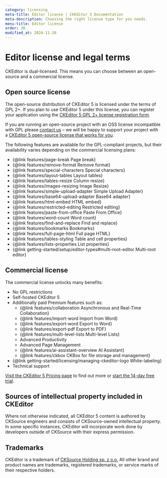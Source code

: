 ```yaml
---
category: licensing
meta-title: Editor license | CKEditor 5 Documentation
meta-description: Choosing the right license type for you needs.
menu-title: Editor license
order: 30
modified_at: 2024-11-20
---
```


# Editor license and legal terms

CKEditor is dual-licensed. This means you can choose between an open-source and a commercial license.

## Open source license

The open-source distribution of CKEditor&nbsp;5 is licensed under the terms of GPL 2+. If you plan to use CKEditor&nbsp;5 under this license, you can register your application using the [CKEditor&nbsp;5 GPL 2+ license registration form](https://info.ckeditor.com/l/1018062/2024-08-22/39jtg).

If you are running an open-source project with an OSS license incompatible with GPL please [contact us](https://ckeditor.com/contact/) &ndash; we will be happy to support your project with a [CKEditor&nbsp;5 open-source license that works for you](https://ckeditor.com/wysiwyg-editor-open-source/).

The following features are available for the GPL-compliant projects, but their availability varies depending on the commercial licensing plans:

* {@link features/page-break Page break}
* {@link features/remove-format Remove format}
* {@link features/special-characters Special characters}
* {@link features/layout-tables Layout tables}
* {@link features/tables-resize Column resize}
* {@link features/images-resizing Image Resize}
* {@link features/simple-upload-adapter Simple Upload Adapter}
* {@link features/base64-upload-adapter Base64 adapter}
* {@link features/html-embed HTML embed}
* {@link features/restricted-editing Restricted editing}
* {@link features/paste-from-office Paste From Office}
* {@link features/word-count Word count}
* {@link features/find-and-replace Find and replace}
* {@link features/bookmarks Bookmarks}
* {@link features/full-page-html Full page HTML}
* {@link features/tables-styling Table and cell properties}
* {@link features/lists-properties List properties}
* {@link getting-started/setup/editor-types#multi-root-editor Multi-root editor}

## Commercial license

The commercial license unlocks many benefits:

* No GPL restrictions
* Self-hosted CKEditor&nbsp;5
* Additionally paid Premium features such as:
	* {@link features/collaboration Asynchronous and Real-Time Collaboration}
	* {@link features/import-word Import from Word}
	* {@link features/export-word Export to Word}
	* {@link features/export-pdf Export to PDF}
	* {@link features/multi-level-lists Multi-level Lists}
	* Advanced Productivity
	* Advanced Page Management
	* {@link features/ai-assistant-overview AI Assistant}
	* {@link features/ckbox CKBox for file storage and management}
* {@link getting-started/licensing/managing-ckeditor-logo White-labeling}
* Technical support

[Visit the CKEditor&nbsp;5 Pricing page](https://ckeditor.com/pricing) to find out more or [start the 14-day free trial](https://portal.ckeditor.com/checkout?plan=free).

## Sources of intellectual property included in CKEditor

Where not otherwise indicated, all CKEditor&nbsp;5 content is authored by CKSource engineers and consists of CKSource-owned intellectual property. In some specific instances, CKEditor will incorporate work done by developers outside of CKSource with their express permission.

## Trademarks

CKEditor is a trademark of [CKSource Holding sp. z o.o.](https://cksource.com/) All other brand and product names are trademarks, registered trademarks, or service marks of their respective holders.

